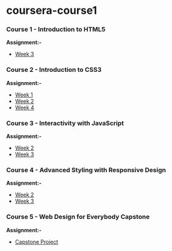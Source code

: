 # coursera-course1

### Course 1 - Introduction to HTML5

**Assignment:-**

* [Week 3](https://prakashatma.github.io/Coursera-Web-Design-for-Everybody-Specialization/Course-1/week-3/)

### Course 2 - Introduction to CSS3

**Assignment:-**

* [Week 1](https://prakashatma.github.io/Coursera-Web-Design-for-Everybody-Specialization/Course-2/Week-1/)
* [Week 2](https://prakashatma.github.io/Coursera-Web-Design-for-Everybody-Specialization/Course-2/Week-2/)
* [Week 4](https://prakashatma.github.io/Coursera-Web-Design-for-Everybody-Specialization/Course-2/Week-4/)

### Course 3 - Interactivity with JavaScript

**Assignment:-**

* [Week 2](https://prakashatma.github.io/Coursera-Web-Design-for-Everybody-Specialization/Course-3/week-2/)
* [Week 3](https://prakashatma.github.io/Coursera-Web-Design-for-Everybody-Specialization/Course-3/week-3/)

### Course 4 - Advanced Styling with Responsive Design

**Assignment:-**

* [Week 2](https://prakashatma.github.io/Coursera-Web-Design-for-Everybody-Specialization/Course-4/week-2/)
* [Week 3](https://prakashatma.github.io/Coursera-Web-Design-for-Everybody-Specialization/Course-4/week-3/)

### Course 5 - Web Design for Everybody Capstone

**Assignment:-**

* [Capstone Project](https://prakashatma.github.io/Coursera-Web-Design-for-Everybody-Specialization/Course-5/final-capstone/)
